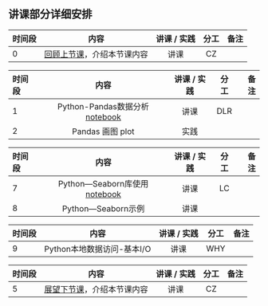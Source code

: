 ## 讲课部分详细安排

|  时间段   |  内容    |   讲课 / 实践   |  分工  |    备注   |
| :---     |   :----:    |   :----:    |    :----:    |       ---: |
|    0     | [回顾上节课](1-FBD.md)，介绍本节课内容     |  讲课    |     CZ     |         |

| 时间段 |          内容      | 讲课 / 实践 | 分工       |        备注        |
| :---   |   :----:    |   :----:    |    :----:    |       ---: |
|   1   |   Python-Pandas数据分析[notebook](python/plot.ipynb)    |    讲课     |   DLR   |         |
|   2    |   Pandas 画图 plot   |    实践     |      |         |


| 时间段 |          内容      | 讲课 / 实践 | 分工       |        备注        |
| :---   |   :----:    |   :----:    |    :----:    |       ---: |
|   7    |   Python—Seaborn库使用[notebook](python/plot.ipynb)   |    讲课     |   LC   |         |
|   8    |   Python—Seaborn示例  |    讲课     |      |         |


|时间段   |  内容    | 讲课 / 实践     |  分工  |  备注       |
| :---    |   :----:    |   :----:    |    :----:    | ---: |
|    9    |   Python本地数据访问-基本I/O     |    讲课  |      WHY     |         |

| 时间段 |                  内容                  | 讲课 / 实践 | 分工 | 备注 |
| :----- | :------------------------------------: | :---------: | :--: | ---: |
| 5      | [展望下节课](3-FBD.md)，介绍本节课内容 |    讲课     |  CZ  |      |